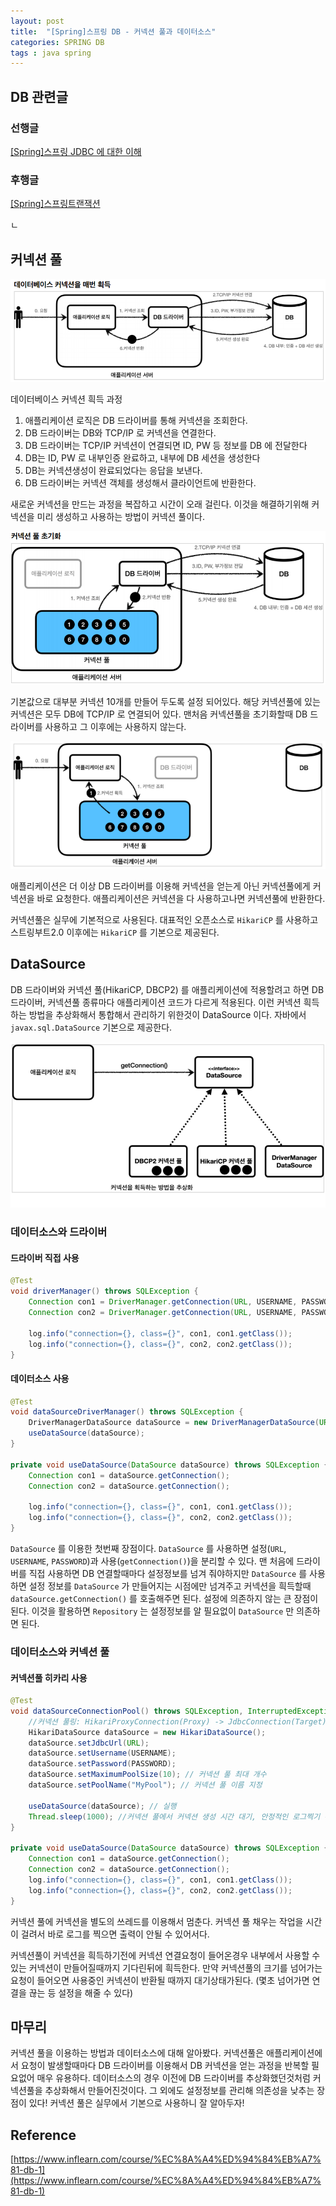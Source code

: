 ```yaml
---
layout: post
title:  "[Spring]스프링 DB - 커넥션 풀과 데이터소스"
categories: SPRING DB
tags : java spring
---
```


## DB 관련글

### 선행글

[[Spring]스프링 JDBC 에 대한 이해](https://github.com/jinhoon227/jinhoon227.github.io/blob/main/_posts/2023-03-05-JDBC.md)  

### 후행글

[[Spring]스프링트랜잭션](https://github.com/jinhoon227/jinhoon227.github.io/blob/main/_posts/2023-03-10-%ED%8A%B8%EB%9E%9C%EC%9E%AD%EC%85%98.md)  

ㄴ
## 커넥션 풀

![이미지](https://github.com/jinhoon227/jinhoon227.github.io/blob/main/assets/img/posts/spring/db/conn1.png?raw=true)

데이터베이스 커넥션 흭득 과정

1. 애플리케이션 로직은 DB 드라이버를 통해 커넥션을 조회한다.
2. DB 드라이버는 DB와 TCP/IP 로 커넥션을 연결한다.
3. DB 드라이버는 TCP/IP 커넥션이 연결되면 ID, PW 등 정보를 DB 에 전달한다
4. DB는 ID, PW 로 내부인증 완료하고, 내부에 DB 세션을 생성한다
5. DB는 커넥션생성이 완료되었다는 응답을 보낸다.
6. DB 드라이버는 커넥션 객체를 생성해서 클라이언트에 반환한다.

새로운 커넥션을 만드는 과정을 복잡하고 시간이 오래 걸린다. 이것을 해결하기위해 커넥션을 미리 생성하고 사용하는 방법이
커넥션 풀이다.

![이미지](https://github.com/jinhoon227/jinhoon227.github.io/blob/main/assets/img/posts/spring/db/conn2.png?raw=true)

기본값으로 대부분 커넥션 10개를 만들어 두도록 설정 되어있다. 해당 커넥션풀에 있는 커넥션은 모두 DB에 TCP/IP 로 연결되어 있다. 
맨처음 커넥션풀을 초기화할때 DB 드라이버를 사용하고 그 이후에는 사용하지 않는다.

![이미지](https://github.com/jinhoon227/jinhoon227.github.io/blob/main/assets/img/posts/spring/db/conn2-1.png?raw=true)

애플리케이션은 더 이상 DB 드라이버를 이용해 커넥션을 얻는게 아닌 커넥션풀에게 커넥션을 바로 요청한다.
애플리케이션은 커넥션을 다 사용하고나면 커넥션풀에 반환한다. 

커넥션풀은 실무에 기본적으로 사용된다. 대표적인 오픈소스로 `HikariCP` 를 사용하고 스트링부트2.0 이후에는 `HikariCP` 를
기본으로 제공된다.

## DataSource

DB 드라이버와 커넥션 풀(HikariCP, DBCP2) 를 애플리케이션에 적용할려고 하면 DB 드라이버, 커넥션풀 종류마다 애플리케이션
코드가 다르게 적용된다. 이런 커넥션 흭득하는 방법을 추상화해서 통합해서 관리하기 위한것이 DataSource 이다.
자바에서 `javax.sql.DataSource` 기본으로 제공한다.

![이미지](https://github.com/jinhoon227/jinhoon227.github.io/blob/main/assets/img/posts/spring/db/conn3.png?raw=true)


### 데이터소스와 드라이버

#### 드라이버 직접 사용
```java
@Test
void driverManager() throws SQLException {
    Connection con1 = DriverManager.getConnection(URL, USERNAME, PASSWORD);
    Connection con2 = DriverManager.getConnection(URL, USERNAME, PASSWORD);
    
    log.info("connection={}, class={}", con1, con1.getClass());
    log.info("connection={}, class={}", con2, con2.getClass());
}
```

#### 데이터소스 사용
```java
@Test
void dataSourceDriverManager() throws SQLException {
    DriverManagerDataSource dataSource = new DriverManagerDataSource(URL, USERNAME, PASSWORD); 
    useDataSource(dataSource);
}

private void useDataSource(DataSource dataSource) throws SQLException {
    Connection con1 = dataSource.getConnection();
    Connection con2 = dataSource.getConnection();
    
    log.info("connection={}, class={}", con1, con1.getClass());
    log.info("connection={}, class={}", con2, con2.getClass());
}
```

`DataSource` 를 이용한 첫번째 장점이다. `DataSource` 를 사용하면 설정(`URL`, `USERNAME`, `PASSWORD`)과 사용(`getConnection()`)을 분리할 수 있다. 
맨 처음에 드라이버를 직접 사용하면 DB 연결할때마다 설정정보를 넘겨 줘야하지만
`DataSource` 를 사용하면 설정 정보를 `DataSource` 가 만들어지는 시점에만 넘겨주고
커넥션을 흭득할때 `dataSource.getConnection()` 를 호출해주면 된다.
설정에 의존하지 않는 큰 장점이 된다. 이것을 활용하면 `Repository` 는 설정정보를 알 필요없이 `DataSource` 만 의존하면 된다.

### 데이터소스와 커넥션 풀

#### 커넥션풀 히카리 사용
```java
@Test
void dataSourceConnectionPool() throws SQLException, InterruptedException {
    //커넥션 풀링: HikariProxyConnection(Proxy) -> JdbcConnection(Target)
    HikariDataSource dataSource = new HikariDataSource();
    dataSource.setJdbcUrl(URL);
    dataSource.setUsername(USERNAME);
    dataSource.setPassword(PASSWORD);
    dataSource.setMaximumPoolSize(10); // 커넥션 풀 최대 개수
    dataSource.setPoolName("MyPool"); // 커넥션 풀 이름 지정
        
    useDataSource(dataSource); // 실행
    Thread.sleep(1000); //커넥션 풀에서 커넥션 생성 시간 대기, 안정적인 로그찍기 위해 슬립걸음
}

private void useDataSource(DataSource dataSource) throws SQLException {
    Connection con1 = dataSource.getConnection();
    Connection con2 = dataSource.getConnection();
    log.info("connection={}, class={}", con1, con1.getClass());
    log.info("connection={}, class={}", con2, con2.getClass());
}
```

커넥션 풀에 커넥션을 별도의 쓰레드를 이용해서 멈춘다. 커넥션 풀 채우는 작업을 시간이 걸려서 바로 로그를 찍으면 출력이 안될 수 있어서다.

커넥션풀이 커넥션을 흭득하기전에 커넥션 연결요청이 들어온경우 내부에서 사용할 수 있는 커넥션이 만들어질때까지 기다린뒤에 흭득한다.
만약 커넥션풀의 크기를 넘어가는 요청이 들어오면 사용중인 커넥션이 반환될 때까지 대기상태가된다. (몇초 넘어가면 연결을 끊는 등
설정을 해줄 수 있다)

## 마무리

커넥션 풀을 이용하는 방법과 데이터소스에 대해 알아봤다. 커넥션풀은 애플리케이션에서 요청이 발생할때마다 DB 드라이버를 이용해서
DB 커넥션을 얻는 과정을 반복할 필요없어 매우 유용하다. 데이터소스의 경우 이전에 DB 드라이버를 추상화했던것처럼 커넥션풀을 추상화해서
만들어진것이다. 그 외에도 설정정보를 관리해 의존성을 낮추는 장점이 있다! 커넥션 풀은 실무에서 기본으로 사용하니 잘 알아두자!

## Reference

[https://www.inflearn.com/course/%EC%8A%A4%ED%94%84%EB%A7%81-db-1](https://www.inflearn.com/course/%EC%8A%A4%ED%94%84%EB%A7%81-db-1)  
